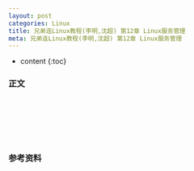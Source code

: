 ```yaml
---
layout: post
categories: Linux
title: 兄弟连Linux教程(李明,沈超) 第12章 Linux服务管理
meta: 兄弟连Linux教程(李明,沈超) 第12章 Linux服务管理
---
```

* content
{:toc}

### 正文



<br/><br/><br/><br/><br/>
### 参考资料




